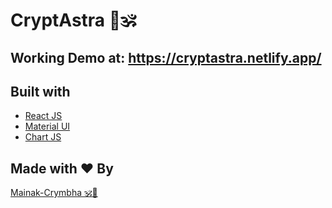 # CryptAstra 🌷🕉

## Working Demo at: https://cryptastra.netlify.app/
 

## Built with 

- [React JS](https://reactjs.org/)
- [Material UI](https://v4.mui.com/)
- [Chart JS](https://reactchartjs.github.io/react-chartjs-2/#/)

## Made with ♥ By 

[Mainak-Crymbha 🕉🌷 ](https://www.github.com/MainakRepositor)
